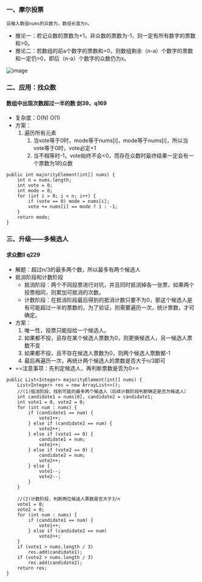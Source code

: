 ### 一、摩尔投票
```
设输入数组nums的众数为，数组长度为n。
```
- 推论一：若记众数的票数为+1，非众数的票数为-1，则一定有所有数字的票数和>0。
- 推论二：若数组的前a个数字的票数和=0，则数组剩余（n-a）个数字的票数和一定仍>0，即后（n-a）个数字的众数仍为x。

![image](http://note.youdao.com/yws/res/42559/3BBFF183132D4C26A2CD40451E0D0B51)

### 二、应用：找众数
#### 数组中出现次数超过一半的数 剑39、q169
- 复杂度：O(N) O(1)
- 方案：
    1. 遍历所有元素
        1. 当vote等于0时，mode等于nums[i]，mode等于nums[i]，所以当vote等于0时，vote必定+1
        2. 当不相等时-1，vote始终不会<0，而存在众数时最终结果一定会有一个票数为1的众数

```
public int majorityElement(int[] nums) {
    int n = nums.length;
    int vote = 0;
    int mode = 0;
    for (int i = 0; i < n; i++) {
        if (vote == 0) mode = nums[i];
        vote += nums[i] == mode ? 1 : -1;
    }
    return mode;
}
```

### 三、升级——多候选人
#### 求众数II q229
- 解题：超过n/3的最多两个数，所以最多有两个候选人
- 抵消阶段和计数阶段
    - 抵消阶段：两个不同投票进行对坑，并且同时抵消掉各一张票，如果两个投票相同，则累加可抵消的次数。
    - 计数阶段：在抵消阶段最后得到的抵消计数只要不为0，那这个候选人是有可能超过一半的票数的，为了验证，则需要遍历一次，统计票数，才可确定。
- 方案：
    1. 唯一性，投票只能投给一个候选人。
    2. 如果都不投，且存在某个候选人票数为0，则更换候选人，另一候选人票数不变
    3. 如果都不投，且不存在候选人票数为0，则两个候选人票数都-1
    4. 最后再遍历一次，再统计两个候选人的票数是否大于n/3即可
- ==注意事项：先判定候选人，再判断票数是否为0==

```
public List<Integer> majorityElement(int[] nums) {
    List<Integer> res = new ArrayList<>();
    //(1)抵消阶段，找到可能的最多两个候选人（后续计数阶段判断确定是否为候选人）
    int candidate1 = nums[0], candidate2 = candidate1;
    int vote1 = 0, vote2 = 0;
    for (int num : nums) {
        if (candidate1 == num) {
            vote1++;
        } else if (candidate2 == num) {
            vote2++;
        } else if (vote1 == 0) {
            candidate1 = num;
            vote1++;
        } else if (vote2 == 0) {
            candidate2 = num;
            vote2++;
        } else {
            vote1--;
            vote2--;
        }
    }

    //(2)计数阶段，判断两位候选人票数是否大于3/n
    vote1 = 0;
    vote2 = 0;
    for (int num : nums) {
        if (candidate1 == num) {
            vote1++;
        } else if (candidate2 == num)
            vote2++;
    }
    if (vote1 > nums.length / 3)
        res.add(candidate1);
    if (vote2 > nums.length / 3)
        res.add(candidate2);
    return res;
}
```
